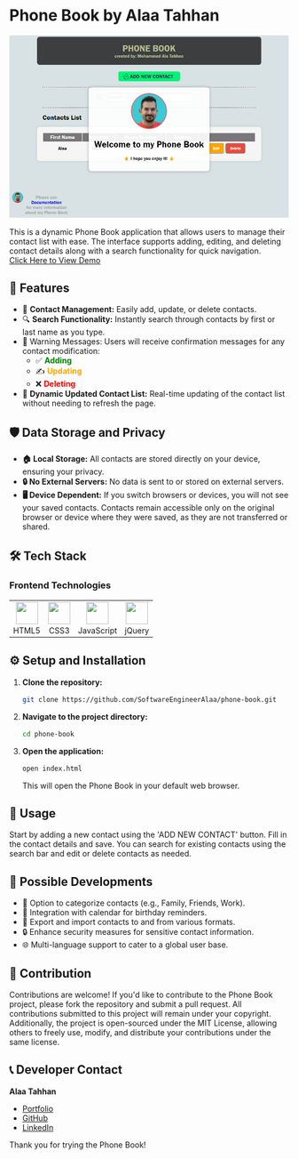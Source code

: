 # Phone Book by Alaa Tahhan

![Phone Book Banner](img/PhoneBookScreenshot.png)

This is a dynamic Phone Book application that allows users to manage their contact list with ease. The interface supports adding, editing, and deleting contact details along with a search functionality for quick navigation.<br>
[Click Here to View Demo](https://phonebook-alaa.netlify.app/)

## 🌟 Features

- 📱 **Contact Management:** Easily add, update, or delete contacts.
- 🔍 **Search Functionality:** Instantly search through contacts by first or last name as you type.
- 🚨 Warning Messages: Users will receive confirmation messages for any contact modification:
  - ✅ <span style="color:green; font-weight:bold">Adding</span>
  - ✍️ <span style="color:orange; font-weight:bold">Updating</span>
  - ❌ <span style="color:red; font-weight:bold">Deleting</span>
- 🔄 **Dynamic Updated Contact List:** Real-time updating of the contact list without needing to refresh the page.

## 🛡️ Data Storage and Privacy

- <span style="font-weight:bold">🏠 Local Storage:</span> All contacts are stored directly on your device, ensuring your privacy.
- <span style="font-weight:bold">🔒 No External Servers:</span> No data is sent to or stored on external servers.
- <span style="font-weight:bold">🖥️ Device Dependent:</span> If you switch browsers or devices, you will not see your saved contacts. Contacts remain accessible only on the original browser or device where they were saved, as they are not transferred or shared.

## 🛠️ Tech Stack

### Frontend Technologies

<div align="left">

<table>
  <tr>
    <td align="center"><img src="https://cdn.simpleicons.org/html5/E34F26" width="40" height="40"><br>HTML5</td>
    <td align="center"><img src="https://cdn.simpleicons.org/css3/1572B6" width="40" height="40"><br>CSS3</td>
    <td align="center"><img src="https://cdn.simpleicons.org/javascript/F7DF1E" width="40" height="40"><br>JavaScript</td>
    <td align="center"><img src="https://cdn.simpleicons.org/jquery/0769AD" width="40" height="40"><br>jQuery</td>
  </tr>
</table>

</div>

## ⚙️ Setup and Installation

1. **Clone the repository:**
   ```bash
   git clone https://github.com/SoftwareEngineerAlaa/phone-book.git
   ```
2. **Navigate to the project directory:**
   ```bash
   cd phone-book
   ```
3. **Open the application:**
   ```bash
   open index.html
   ```
   This will open the Phone Book in your default web browser.

## 📖 Usage

Start by adding a new contact using the 'ADD NEW CONTACT' button. Fill in the contact details and save. You can search for existing contacts using the search bar and edit or delete contacts as needed.

## 🚀 Possible Developments

- 📖 Option to categorize contacts (e.g., Family, Friends, Work).
- 📅 Integration with calendar for birthday reminders.
- 📲 Export and import contacts to and from various formats.
- 🔒 Enhance security measures for sensitive contact information.
- 🌐 Multi-language support to cater to a global user base.

## 🤝 Contribution

Contributions are welcome! If you'd like to contribute to the Phone Book project, please fork the repository and submit a pull request. All contributions submitted to this project will remain under your copyright. Additionally, the project is open-sourced under the MIT License, allowing others to freely use, modify, and distribute your contributions under the same license.

## 📞 Developer Contact

**Alaa Tahhan**

- [Portfolio](https://alaatahhan.netlify.app/)
- [GitHub](https://github.com/SoftwareEngineerAlaa)
- [LinkedIn](https://www.linkedin.com/in/mohammad-ala-tahhan/)

Thank you for trying the Phone Book!

